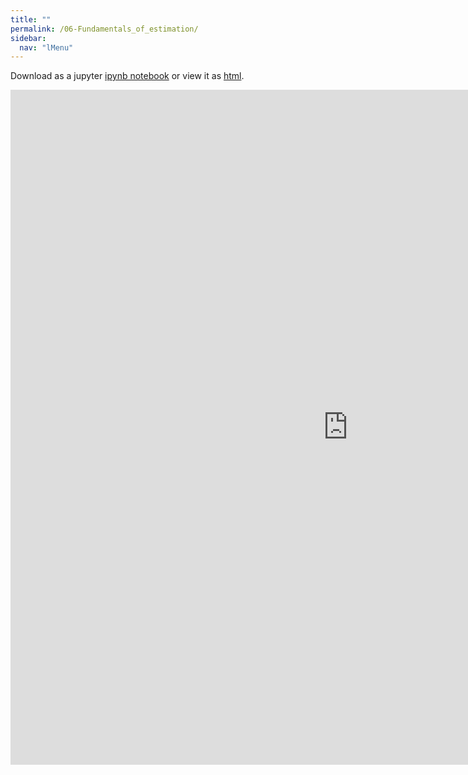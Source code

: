 ```yaml
---
title: ""
permalink: /06-Fundamentals_of_estimation/
sidebar:
  nav: "lMenu"
---
```


Download as a jupyter [ipynb notebook](https://datascience-intro.github.io/1MS041-2022/notebooks/06-Fundamentals_of_estimation.ipynb) or view it as [html](https://datascience-intro.github.io/1MS041-2022/notebooks/06-Fundamentals_of_estimation.html).

<iframe src="https://datascience-intro.github.io/1MS041-2022/notebooks/06-Fundamentals_of_estimation.html" width="1080" height="1080" frameborder="0"></iframe>

    